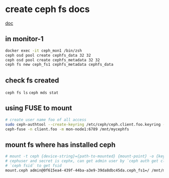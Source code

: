 # create ceph fs docs
[doc](https://docs.ceph.com/en/latest/cephfs/createfs/)

## in monitor-1
```bash
docker exec -it ceph_mon1 /bin/zsh
ceph osd pool create cephfs_data 32 32
ceph osd pool create cephfs_metadata 32 32
ceph fs new ceph_fs1 cephfs_metadata cephfs_data
```

## check fs created
`ceph fs ls`
`ceph mds stat`

## using FUSE to mount
```bash
# create user name foo of all access
sudo ceph-authtool --create-keyring /etc/ceph/ceph.client.foo.keyring --gen-key -n client.foo --cap mon 'allow *' --cap osd 'allow *' --cap mds 'allow *' --cap mgr 'allow *'
ceph-fuse -n client.foo -m mon-node1:6789 /mnt/mycephfs
```

## mount fs where has installed ceph
```bash
# mount -t ceph {device-string}={path-to-mounted} {mount-point} -o {key-value-args} {other-args}
# cephuser and secret is cephx, can get admin user by `ceph auth get client.admin`
# `ceph fsid` to get fsid
mount.ceph admin@0f615ea4-439f-44ba-a3e9-39da8dbc45da.ceph_fs1=/ /mnt/mycephfs -o mon_addr=192.168.5.172:6789,secret=AQAZVz1i9PYWHxAAz0/GgjKTpHO5/xOu/gSj5A==
```

